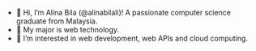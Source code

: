 - 👋 Hi, I’m Alina Bila (@alinabilali)! A passionate computer science graduate from Malaysia.
- 📝 My major is web technology.
- 👀 I’m interested in web development, web APIs and cloud computing. 

<!---
alinabilali/alinabilali is a ✨ special ✨ repository because its `README.md` (this file) appears on your GitHub profile.
You can click the Preview link to take a look at your changes.
--->
